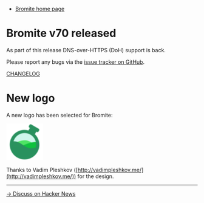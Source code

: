 * [Bromite home page](/)

# Bromite v70 released

As part of this release DNS-over-HTTPS (DoH) support is back.

Please report any bugs via the [issue tracker on GitHub](https://github.com/bromite/bromite/issues).

[CHANGELOG](https://github.com/bromite/bromite/blob/master/CHANGELOG.md)

# New logo

A new logo has been selected for Bromite:

<img title="Bromite - Take back your browser!" src="/bromite.png" width="96" alt="Bromite" />

Thanks to Vadim Pleshkov ([http://vadimpleshkov.me/](http://vadimpleshkov.me/)) for the design.

---
[&rarr; Discuss on Hacker News](https://news.ycombinator.com/item?id=18253927)
